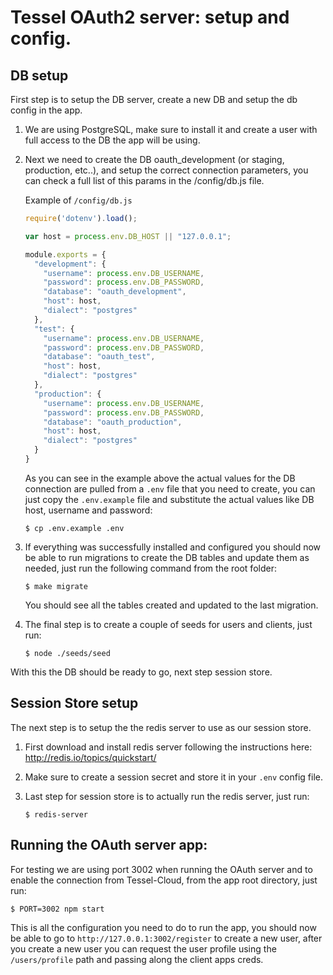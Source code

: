 # Tessel OAuth2 server: setup and config.
## DB setup

First step is to setup the DB server, create a new DB and setup the db
config in the app.

1. We are using PostgreSQL, make sure to install it and create a
   user with full access to the DB the app will be using.

2. Next we need to create the DB oauth_development (or staging,
   production, etc..), and setup the correct connection parameters, you
   can check a full list of this params in the /config/db.js file.

   Example of `/config/db.js`

   ```javascript
   require('dotenv').load();

   var host = process.env.DB_HOST || "127.0.0.1";

   module.exports = {
     "development": {
       "username": process.env.DB_USERNAME,
       "password": process.env.DB_PASSWORD,
       "database": "oauth_development",
       "host": host,
       "dialect": "postgres"
     },
     "test": {
       "username": process.env.DB_USERNAME,
       "password": process.env.DB_PASSWORD,
       "database": "oauth_test",
       "host": host,
       "dialect": "postgres"
     },
     "production": {
       "username": process.env.DB_USERNAME,
       "password": process.env.DB_PASSWORD,
       "database": "oauth_production",
       "host": host,
       "dialect": "postgres"
     }
   }
   ```

   As you can see in the example above the actual values for the DB
   connection are pulled from a `.env` file that you need to create, you
   can just copy the `.env.example` file and substitute the actual values
   like DB host, username and password:

   ```
   $ cp .env.example .env
   ```

3. If everything was successfully installed and configured you should
   now be able to run migrations to create the DB tables and update them
   as needed, just run the following command from the root folder:

   ```
   $ make migrate
   ```

   You should see all the tables created and updated to the last migration.

4. The final step is to create a couple of seeds for users and clients,
   just run:

   ```
   $ node ./seeds/seed
   ```

With this the DB should be ready to go, next step session store.

## Session Store setup

The next step is to setup the the redis server to use as our session
store.

1. First download and install redis server following the instructions
   here: http://redis.io/topics/quickstart/

2. Make sure to create a session secret and store it in  your `.env`
   config file.

3. Last step for session store is to actually run the redis server, just
   run:

   ```
   $ redis-server
   ```

## Running the OAuth server app:

For testing we are using port 3002 when running the OAuth server and to
enable the connection from Tessel-Cloud, from the app root directory, just run:

```
$ PORT=3002 npm start
```

This is all the configuration you need to do to run the app, you should
now be able to go to `http://127.0.0.1:3002/register` to create a new
user, after you create a new user you can request the user profile using
the `/users/profile` path and passing along the client apps creds.
